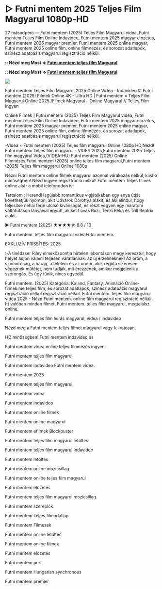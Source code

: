 # ▷ Futni mentem 2025 Teljes Film Magyarul 1080p-HD

27 másodperc — Futni mentem (2025) Teljes Film Magyarul videa, Futni mentem Teljes Film Online Indavideo, Futni mentem 2025 magyar elozetes, Futni mentem 2025 magyar premier, Futni mentem 2025 online magyar, Futni mentem 2025 online film, online filmnézés, és sorozat adatlapok, színész adatbázis magyarul regisztráció nélkül.

**:: Nézd meg Most => [Futni mentem teljes film Magyarul](https://t.co/0eT5CZ5W6g)**

**:: Nézd meg Most => [Futni mentem teljes film Magyarul](https://t.co/0eT5CZ5W6g)**

<p dir="auto"><a href="https://t.co/0eT5CZ5W6g" title="GITHUB" rel="nofollow"><img src="https://i.imgur.com/jhNGoEt.gif" style="max-width: 100%;"></a></p>

Futni mentem Teljes Film Magyarul 2025 Online Videa - Indavideo ☑ Futni mentem (2025) Filmek Online 4K - Ultra HD | Futni mentem « Teljes Film Magyarul Online 2025 /Filmek Magyarul – Online Magyarul // Teljes Film Ingyen

Online Filmek | Futni mentem (2025) Teljes Film Magyarul videa, Futni mentem Teljes Film Online Indavideo, Futni mentem 2025 magyar elozetes, Futni mentem 2025 magyar premier, Futni mentem 2025 online magyar, Futni mentem 2025 online film, online filmnézés, és sorozat adatlapok, színész adatbázis magyarul regisztráció nélkül.

-Videa ~ Futni mentem (2025) Teljes film magyarul Online 1080p HD,Nézd! Futni mentem Teljes film magyarul - VIDEA 2025,Futni mentem 2025 Teljes film magyarul Videa,(VIDEA-HU) Futni mentem (2025) Online Filmnézés,Futni mentem (2025) online teljes film magyarul,Futni mentem (2025) Teljes film magyarul Online 1080p

Nézni Futni mentem online filmek magyarul azonnal várakozás nélkül, kiváló minőségben! Nézd ingyen regisztráció nélkül! Futni mentem Teljes filmek online akár a mobil telefonodon is.

Tartalom : Herendi legújabb romantikus vígjátékában egy anya útját követhetjük nyomon, akit Udvaros Dorottya alakít, és aki elindul, hogy teljesítse néhai férje utolsó kívánságát, és részt vegyen egy maratoni váltófutáson lányaival együtt, akiket Lovas Rozi, Tenki Réka és Trill Beatrix alakít.

▶️ Futni mentem (2025) ★★★★☆ 8.8 / 10

Futni mentem. teljes film magyarul videaFutni mentem.

EXKLUZÍV FRISSÍTÉS: 2025

:-A tinédzser Riley elmeközpontja hirtelen lebontáson megy keresztül, hogy helyet adjon valami teljesen váratlannak: az új érzelmeknek! Az öröm, a szomorúság, a harag, a félelem és az undor, akik régóta sikeresen végeznek műtétet, nem tudják, mit érezzenek, amikor megjelenik a szorongás. És úgy tűnik, nincs egyedül.

Futni mentem. (2025) Kategória: Kaland, Fantasy, Animáció Online-filmek.me teljes film, és sorozat adatlapok, színész adatbázis magyarul regisztráció nélkül.regisztráció nélkül. Futni mentem. teljes film magyarul videa 2025 - Nézd Futni mentem. online film magyarul regisztráció nélkül. Itt valóban minden filmet, Futni mentem. teljes film magyarul, megtalálsz online.

Futni mentem teljes film leírás magyarul, videa / indavideo

Nézd meg a Futni mentem teljes filmet magyarul vagy feliratosan, 

HD minőségben! Futni mentem indavideo és 

Futni mentem videa online teljes filmnézés ingyen. 

Futni mentem teljes film magyarul 

Futni mentem indavideo Futni mentem videa.

Futni mentem 2025

Futni mentem teljes film magyarul

Futni mentem videa

Futni mentem indavideo

Futni mentem online filmek

Futni mentem online magyarul

Futni mentem efilmek Blockbuster

Futni mentem teljes film magyarul letöltés

Futni mentem teljes film magyarul indavideo

Futni mentem letöltés

Futni mentem online mozicsillag

Futni mentem online teljes film magyarul

Futni mentem előzetes

Futni mentem teljes film magyarul mozicsillag

Futni mentem szereplők

Futni mentem Teljes filmadatlap

Futni mentem Filmezek

Futni mentem online letöltés

Futni mentem online filmek

Futni mentem elozetes

Futni mentem port

Futni mentem Hungarian synchronous

Futni mentem premier
